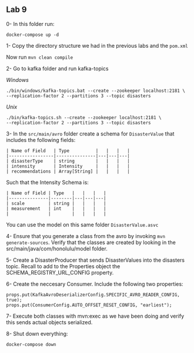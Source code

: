 ## Lab 9

0- In this folder run:

```
docker-compose up -d
```

1- Copy the directory structure we had in the previous labs and the `pom.xml`

Now run `mvn clean compile`

2- Go to kafka folder and run kafka-topics

*Windows*

```
./bin/windows/kafka-topics.bat --create --zookeeper localhost:2181 \
--replication-factor 2 --partitions 3 --topic disasters
```

*Unix*

```
./bin/kafka-topics.sh --create --zookeeper localhost:2181 \
--replication-factor 2 --partitions 3 --topic disasters
```

3- In the `src/main/avro` folder create a schema for `DisasterValue` that includes the following fields:

```
| Name of Field   | Type          |   |   |   |
|-----------------|---------------|---|---|---|
| disasterType    | string        |   |   |   |
| intensity       | Intensity     |   |   |   |
| recommendations | Array[String] |   |   |   |
```

Such that the Intensity Schema is:

```
| Name of Field | Type   |   |   |   |
|---------------|--------|---|---|---|
| scale         | string |   |   |   |
| measurement   | int    |   |   |   |
|               |        |   |   |   |
```

You can use the model on this same folder `DisasterValue.asvc`

4- Ensure that you generate a class from the avro by invoking `mvn generate-sources`. Verify that the classes are created by looking in the src/main/java/com/honolulu/model folder.

5- Create a DisasterProducer that sends DisasterValues into the disasters topic. Recall to add to the Properties object the SCHEMA_REGISTRY_URL_CONFIG property.

6- Create the neccesary Consumer. Include the following two properties:

```
props.put(KafkaAvroDeserializerConfig.SPECIFIC_AVRO_READER_CONFIG, true);
props.put(ConsumerConfig.AUTO_OFFSET_RESET_CONFIG, "earliest");
```

7- Execute both classes with mvn:exec as we have been doing and verify this sends actual objects serialized.

8- Shut down everything:

```
docker-compose down
```

